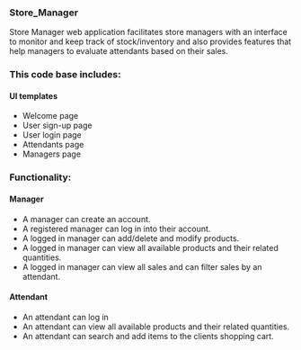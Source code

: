 ### Store_Manager
Store Manager web application facilitates store managers with an interface to monitor and keep track of stock/inventory and also provides features that help managers to evaluate attendants based on their sales.

### This code base includes:
#### UI templates
* Welcome page
* User sign-up page
* User login page
* Attendants page
* Managers page

### Functionality:

#### Manager
* A manager can create an account.
* A registered manager can log in into their account.
* A logged in manager can add/delete and modify products.
* A logged in manager can view all available products and their related quantities.
* A logged in manager can view all sales and can filter sales by an attendant.
#### Attendant
* An attendant can log in 
* An attendant can view all available products and their related quantities.
* An attendant can search and add items to the clients shopping cart.


